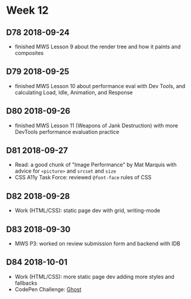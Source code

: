 # Week 12

## D78 2018-09-24

- finished MWS Lesson 9 about the render tree and how it paints and composites

## D79 2018-09-25

- finished MWS Lesson 10 about performance eval with Dev Tools, and calculating Load, Idle, Animation, and Response

## D80 2018-09-26

- finished MWS Lesson 11 (Weapons of Jank Destruction) with more DevTools performance evaluation practice

## D81 2018-09-27

- Read: a good chunk of "Image Performance" by Mat Marquis with advice for `<picture>` and `srcset` and `size`
- CSS A11y Task Force: reviewed `@font-face` rules of CSS

## D82 2018-09-28

- Work (HTML/CSS): static page dev with grid, writing-mode

## D83 2018-09-30

- MWS P3: worked on review submission form and backend with IDB

## D84 2018-10-01

- Work (HTML/CSS): more static page dev adding more styles and fallbacks
- CodePen Challenge: [Ghost](https://codepen.io/digilou/full/KGdNvX/)
